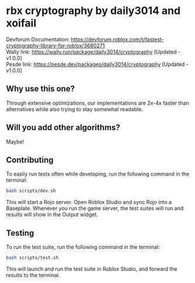 # rbx cryptography by daily3014 and xoifail

Devforum Documentation: https://devforum.roblox.com/t/fastest-cryptography-library-for-roblox/3680271 \
Wally link: https://wally.run/package/daily3014/cryptography [Updated - v1.0.0]\
Pesde link: https://pesde.dev/packages/daily3014/cryptography [Updated - v1.0.0]

## Why use this one?

Through extensive optimizations, our implementations are 2x-4x faster than alternatives while also trying to stay somewhat readable.

## Will you add other algorithms?

Maybe!

## Contributing

To easily run tests often while developing, run the following command in the terminal:

```bash
bash scripts/dev.sh
```

This will start a Rojo server. Open Roblox Studio and sync Rojo into a Baseplate. Whenever you run the game server, the test suites will run and results will show in the Output widget.

## Testing

To run the test suite, run the following command in the terminal:

```bash
bash scripts/test.sh
```

This will launch and run the test suite in Roblox Studio, and forward the results to the terminal.
